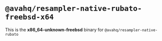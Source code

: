 # `@avahq/resampler-native-rubato-freebsd-x64`

This is the **x86_64-unknown-freebsd** binary for `@avahq/resampler-native-rubato`
